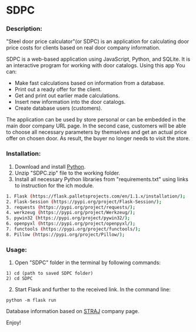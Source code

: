 # SDPC
### Description:

"Steel door price calculator"(or SDPC) is an application for calculating door price costs for clients based on real door company information.

SDPC is a web-based application using JavaScript, Python, and SQLite. It is an interactive program for working with door catalogs. Using this app You can:
- Make fast calculations based on information from a database.
- Print out a ready offer for the client.
- Get and print out earlier made calculations.
- Insert new information into the door catalogs.
- Create database users (customers).

The application can be used by store personal or can be embedded in the main door company URL page. In the second case, customers will be able to choose all necessary parameters by themselves and get an actual price offer on chosen door. As result, the buyer no longer needs to visit the store.


### Installation:
1. Download and install [Python](https://www.python.org/downloads/).
2. Unzip "SDPC.zip" file to the working folder.
3. Install all necessary Python libraries from "requirements.txt" using links to instruction for the ich module.

```bash
1. Flask (https://flask.palletsprojects.com/en/1.1.x/installation/);
2. Flask-Session (https://pypi.org/project/Flask-Session/);
3. requests (https://pypi.org/project/requests/);
4. werkzeug (https://pypi.org/project/Werkzeug/);
5. pywin32 (https://pypi.org/project/pywin32/);
6. openpyxl (https://pypi.org/project/openpyxl/);
7. functools (https://pypi.org/project/functools/);
8. Pillow (https://pypi.org/project/Pillow/);
```

### Usage:

1. Open "SDPC" folder in the terminal by following commands:
```
1) cd (path to saved SDPC folder)
2) cd SDPC
```
2. Start Flask and further to the received link. In the command line:
```
python -m flask run
```

Database information based on [STRAJ](straj.ua) company page.
 
Enjoy!
